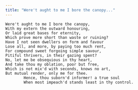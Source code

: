 ```yaml
---
title: "Were't aught to me I bore the canopy..."
---
```


	Were't aught to me I bore the canopy,
	With my extern the outward honouring,
	Or laid great bases for eternity,
	Which prove more short than waste or ruining?
	Have I not seen dwellers on form and favour
	Lose all, and more, by paying too much rent,
	For compound sweet forgoing simple savour,
	Pitiful thrivers, in their gazing spent?
	No, let me be obsequious in thy heart,
	And take thou my oblation, poor but free,
	Which is not mix'd with seconds, knows no art,
	But mutual render, only me for thee.
			Hence, thou suborn'd informer! a true soul
			When most impeach'd stands least in thy control.

